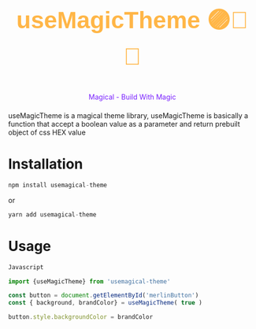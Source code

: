 <div
    style='text-align:center; cursor:pointer; height:300px; display:flex; justify-content:center; align-items:center; flex-direction:column;'
> <br/>
 <br/>
 <br/>
 <br/>
    <h1 style='
        color:#FFB647; 
        font-family: sans-serif;
        font-size:3rem;
        text-align:center;
        font-weight:800'
    >
       useMagicTheme 🟣📘🍊
    </h1>
    <p style='
        color:#7920FF; '>
        Magical - Build With Magic
        </p>
 <br/>
 <br/>
</div>

useMagicTheme is a magical theme library, useMagicTheme is basically a function that accept a boolean value as a parameter and return  prebuilt object of css HEX value 

# Installation

```js
npm install usemagical-theme
```
or
```js
yarn add usemagical-theme
```

# Usage
```js
Javascript

import {useMagicTheme} from 'usemagical-theme'

const button = document.getElementById('merlinButton')
const { background, brandColor} = useMagicTheme( true )

button.style.backgroundColor = brandColor


```